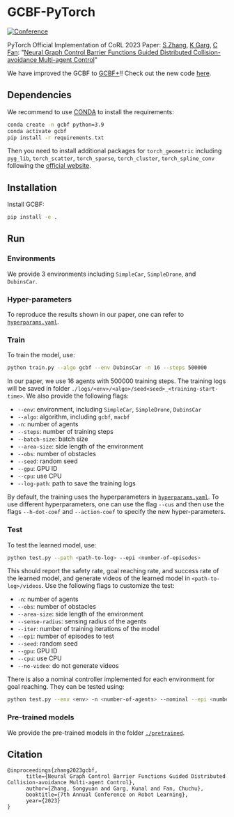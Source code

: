 # GCBF-PyTorch

[![Conference](https://img.shields.io/badge/CoRL-Accepted-success)](https://mit-realm.github.io/gcbf-website/)

PyTorch Official Implementation of CoRL 2023 Paper: [S Zhang](https://syzhang092218-source.github.io), [K Garg](https://kunalgarg.mit.edu/), [C Fan](https://chuchu.mit.edu): "[Neural Graph Control Barrier Functions Guided Distributed Collision-avoidance Multi-agent Control](https://mit-realm.github.io/gcbf-website/)"

We have improved the GCBF to [GCBF+](https://mit-realm.github.io/gcbfplus-website/)!! Check out the new code [here](https://github.com/MIT-REALM/gcbfplus). 

## Dependencies

We recommend to use [CONDA](https://www.anaconda.com/) to install the requirements:

```bash
conda create -n gcbf python=3.9
conda activate gcbf
pip install -r requirements.txt
```

Then you need to install additional packages for `torch_geometric` including `pyg_lib`, `torch_scatter`, `torch_sparse`, `torch_cluster`, `torch_spline_conv` following the [official website](https://pytorch-geometric.readthedocs.io/en/latest/).

## Installation

Install GCBF: 

```bash
pip install -e .
```

## Run

### Environments

We provide 3 environments including `SimpleCar`, `SimpleDrone`, and `DubinsCar`. 

### Hyper-parameters

To reproduce the results shown in our paper, one can refer to [`hyperparams.yaml`](gcbf/trainer/hyperparams.yaml).

### Train

To train the model, use:

```bash
python train.py --algo gcbf --env DubinsCar -n 16 --steps 500000
```

In our paper, we use 16 agents with 500000 training steps. The training logs will be saved in folder `./logs/<env>/<algo>/seed<seed>_<training-start-time>`. We also provide the following flags:

- `--env`: environment, including `SimpleCar`, `SimpleDrone`, `DubinsCar`
- `--algo`: algorithm, including `gcbf`, `macbf`
- `-n`: number of agents
- `--steps`: number of training steps
- `--batch-size`: batch size
- `--area-size`: side length of the environment
- `--obs`: number of obstacles
- `--seed`: random seed
- `--gpu`: GPU ID
- `--cpu`: use CPU
- `--log-path`: path to save the training logs

By default, the training uses the hyperparameters in [`hyperparams.yaml`](gcbf/trainer/hyperparams.yaml). To use different hyperparameters, one can use the flag `--cus` and then use the flags `--h-dot-coef` and `--action-coef` to specify the new hyper-parameters. 

### Test

To test the learned model, use:

```bash
python test.py --path <path-to-log> --epi <number-of-episodes>
```

This should report the safety rate, goal reaching rate, and success rate of the learned model, and generate videos of the learned model in `<path-to-log>/videos`. Use the following flags to customize the test:

- `-n`: number of agents
- `--obs`: number of obstacles
- `--area-size`: side length of the environment
- `--sense-radius`: sensing radius of the agents
- `--iter`: number of training iterations of the model
- `--epi`: number of episodes to test
- `--seed`: random seed
- `--gpu`: GPU ID
- `--cpu`: use CPU
- `--no-video`: do not generate videos

There is also a nominal controller implemented for each environment for goal reaching. They can be tested using:

```bash
python test.py --env <env> -n <number-of-agents> --nominal --epi <number-of-episodes>
```

### Pre-trained models
We provide the pre-trained models in the folder [`./pretrained`](pretrained).

## Citation

```
@inproceedings{zhang2023gcbf,
      title={Neural Graph Control Barrier Functions Guided Distributed Collision-avoidance Multi-agent Control},
      author={Zhang, Songyuan and Garg, Kunal and Fan, Chuchu},
      booktitle={7th Annual Conference on Robot Learning},
      year={2023}
}
```
